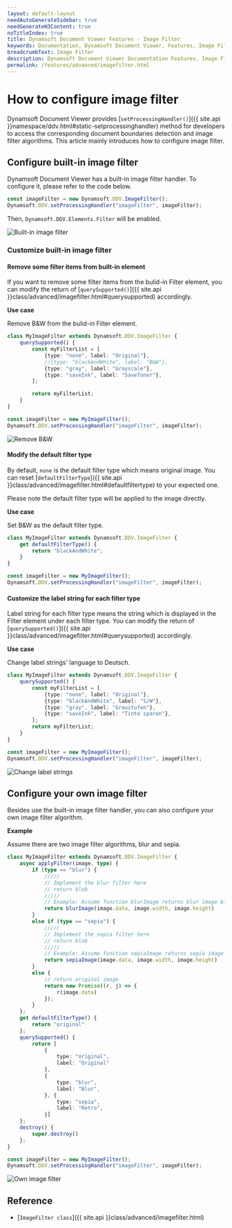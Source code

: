 ```yaml
---
layout: default-layout
needAutoGenerateSidebar: true
needGenerateH3Content: true
noTitleIndex: true
title: Dynamsoft Document Viewer Features - Image Filter
keywords: Documentation, Dynamsoft Document Viewer, Features, Image Filter
breadcrumbText: Image Filter
description: Dynamsoft Document Viewer Documentation Features, Image Filter
permalink: /features/advanced/imagefilter.html
---
```


# How to configure image filter

Dynamsoft Document Viewer provides [`setProcessingHandler()`]({{ site.api }}namespace/ddv.html#static-setprocessinghandler) method for developers to access the corresponding document boundaries detection and image filter algorithms. This article mainly introduces how to configure image filter.

## Configure built-in image filter

Dynamsoft Document Viewer has a built-in image filter handler. To configure it, please refer to the code below.

```typescript
const imageFilter = new Dynamsoft.DDV.ImageFilter();
Dynamsoft.DDV.setProcessingHandler("imageFilter", imageFilter);
```

Then, `Dynamsoft.DDV.Elements.Filter` will be enabled.

![Built-in image filter](/assets/imgs/builtinimagefilter.png)

### Customize built-in image filter 

#### Remove some filter items from built-in element

If you want to remove some filter items from the bulid-in Filter element, you can modify the return of [`querySupported()`]({{ site.api }}class/advanced/imagefilter.html#querysupported) accordingly.

**Use case**

Remove B&W from the bulid-in Filter element.

```typescript
class MyImageFilter extends Dynamsoft.DDV.ImageFilter {
    querySupported() {
        const myFilterList = [
            {type: "none", label: "Original"},
            //{type: "blackAndWhite", label: "B&W"},
            {type: "gray", label: "Grayscale"},
            {type: "saveInk", label: "SaveToner"},
        ];

        return myFilterList;
    }
}

const imageFilter = new MyImageFilter();
Dynamsoft.DDV.setProcessingHandler("imageFilter", imageFilter);
```

![Remove B&W](/assets/imgs/imagefilterremovebw.png)

#### Modify the default filter type

By default, `none` is the default filter type which means original image. You can reset [`defaultFilterType`]({{ site.api }}class/advanced/imagefilter.html#defaultfiltertype) to your expected one. 

Please note the default filter type will be applied to the image directly.

**Use case**

Set B&W as the default filter type.

```typescript
class MyImageFilter extends Dynamsoft.DDV.ImageFilter {
    get defaultFilterType() {
        return "blackAndWhite";
    }
}

const imageFilter = new MyImageFilter();
Dynamsoft.DDV.setProcessingHandler("imageFilter", imageFilter);
```

#### Customize the label string for each filter type

Label string for each filter type means the string which is displayed in the Filter element under each filter type. You can modify the return of [`querySupported()`]({{ site.api }}class/advanced/imagefilter.html#querysupported) accordingly.

**Use case**

Change label strings' language to Deutsch.

```typescript
class MyImageFilter extends Dynamsoft.DDV.ImageFilter {
    querySupported() {
        const myFilterList = [
            {type: "none", label: "Original"},
            {type: "blackAndWhite", label: "S/W"},
            {type: "gray", label: "Graustufen"},
            {type: "saveInk", label: "Tinte sparen"},
        ];
        return myFilterList;
    }
}

const imageFilter = new MyImageFilter();
Dynamsoft.DDV.setProcessingHandler("imageFilter", imageFilter);
```

![Change label strings](/assets/imgs/imagefilterchangelabel.png)

## Configure your own image filter

Besides use the built-in image filter handler, you can also configure your own image filter algorithm.

**Example**

Assume there are two image filter algorithms, blur and sepia.

```typescript
class MyImageFilter extends Dynamsoft.DDV.ImageFilter {
    async applyFilter(image, type) {
        if (type == "blur") {
            ///// 
            // Implement the blur filter here
            // return blob
            /////
            // Example: Assume function blurImage returns blur image blob
            return blurImage(image.data, image.width, image.height)
        }
        else if (type == "sepia") {
            ///// 
            // Implement the sepia filter here
            // return blob
            /////
            // Example: Assume function sepiaImage returns sepia image blob
            return sepiaImage(image.data, image.width, image.height)
        }
        else { 
            // return original image
            return new Promise((r, j) => {
                r(image.data)
            });
        }
    };
    get defaultFilterType() {
        return "original"
    };
    querySupported() {
        return [
            {
                type: "original",
                label: "Original"
            },
            {
                type: "blur",
                label: "Blur",
            }, {
                type: "sepia",
                label: "Retro",
            }]
    };
    destroy() {
        super.destroy()
    };
}

const imageFilter = new MyImageFilter();
Dynamsoft.DDV.setProcessingHandler("imageFilter", imageFilter);
```

![Own image filter](/assets/imgs/ownimagefilter.png)

## Reference

- [`ImageFilter class`]({{ site.api }}class/advanced/imagefilter.html)